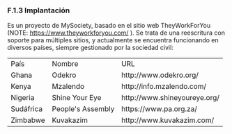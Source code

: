 ### F.1.3 Implantación

Es un proyecto de MySociety, basado en el sitio web TheyWorkForYou (NOTE:  https://www.theyworkforyou.com/ ). Se trata de una reescritura con soporte para múltiples sitios, y actualmente se encuentra funcionando en diversos países, siempre gestionado por la sociedad civil: 

<table>
  <tr>
    <td>País</td>
    <td>Nombre</td>
    <td>URL</td>
  </tr>
  <tr>
    <td>Ghana</td>
    <td>Odekro</td>
    <td>http://www.odekro.org/ </td>
  </tr>
  <tr>
    <td>Kenya</td>
    <td>Mzalendo</td>
    <td>http://info.mzalendo.com/ </td>
  </tr>
  <tr>
    <td>Nigeria</td>
    <td>Shine Your Eye</td>
    <td>http://www.shineyoureye.org/ </td>
  </tr>
  <tr>
    <td>Sudáfrica</td>
    <td>People's Assembly</td>
    <td>https://www.pa.org.za/ </td>
  </tr>
  <tr>
    <td>Zimbabwe</td>
    <td>Kuvakazim</td>
    <td>http://www.kuvakazim.com/ </td>
  </tr>
</table>



